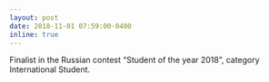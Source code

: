 ```yaml
---
layout: post
date: 2018-11-01 07:59:00-0400
inline: true
---
```


Finalist in the Russian contest “Student of the year 2018”, category International Student.